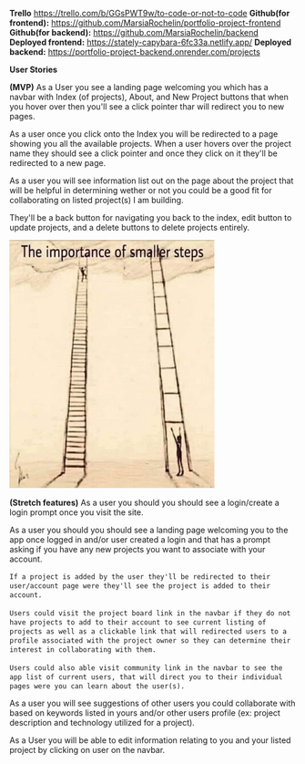 **Trello** https://trello.com/b/GGsPWT9w/to-code-or-not-to-code
**Github(for frontend):** https://github.com/MarsiaRochelin/portfolio-project-frontend
**Github(for backend):** https://github.com/MarsiaRochelin/backend
**Deployed frontend:** https://stately-capybara-6fc33a.netlify.app/
**Deployed backend:** https://portfolio-project-backend.onrender.com/projects

**User Stories**

**(MVP)**
As a User you see a landing page welcoming you which has a navbar with Index (of projects), About, and New Project buttons that when you hover over then you'll see a click pointer thar will redirect you to new pages.

As a user once you click onto the Index you will be redirected to a page showing you all the available projects. When a user hovers over the project name they should see a click pointer and once they click on it they'll be redirected to a new page.

As a user you will see information list out on the page about the project that will be helpful in determining wether or not you could be a good fit for collaborating on listed project(s) I am building.

They'll be a back button for navigating you back to the index, edit button to update projects, and a delete buttons to delete projects entirely.

![image](Assets/stepLatter.jpg)

<!-- This image was added to remind me to respect my app journey and celebrate my pace. When I conceptualized my app initially it had more functionality. I took my instructors advice and choose to strive for MVP for the duration of the sprint. Doing so and coding out every part from scratch made me digest my code better seeing the flow and processing code which I can say I didn't fully digest at times in class.-->

**(Stretch features)**
As a user you should you should see a login/create a login prompt once you visit the site.

As a user you should you should see a landing page welcoming you to the app once logged in and/or user created a login and that has a prompt asking if you have any new projects you want to associate with your account.

    If a project is added by the user they'll be redirected to their user/account page were they'll see the project is added to their account.

    Users could visit the project board link in the navbar if they do not have projects to add to their account to see current listing of projects as well as a clickable link that will redirected users to a profile associated with the project owner so they can determine their interest in collaborating with them.

    Users could also able visit community link in the navbar to see the app list of current users, that will direct you to their individual pages were you can learn about the user(s).

As a user you will see suggestions of other users you could collaborate with based on keywords listed in yours and/or other users profile (ex: project description and technology utilized for a project).

As a User you will be able to edit information relating to you and your listed project by clicking on user on the navbar.
